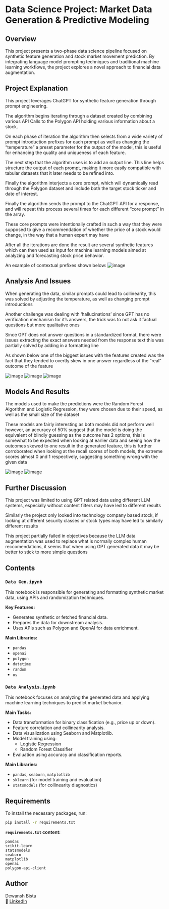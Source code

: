 
# Data Science Project: Market Data Generation & Predictive Modeling

## Overview

This project presents a two-phase data science pipeline focused on synthetic feature generation and stock market movement prediction. By integrating language model prompting techniques and traditional machine learning workflows, the project explores a novel approach to financial data augmentation.

## Project Explanation

This project leverages ChatGPT for synthetic feature generation through prompt engineering. 

The algorithm begins iterating through a dataset created by combining various API Calls to the Polygon API holding various information about a stock.

On each phase of iteration the algorithm then selects from a wide variety of prompt introduction prefixes for each prompt as well as changing the “temperature” a preset parameter for the output of the model, this is useful for enhancing the quality and uniqueness of each feature.

The next step that the algorithm uses is to add an output line. This line helps structure the output of each prompt, making it more easily compatible with tabular datasets that it later needs to be refined into.

Finally the algorithm interjects a core prompt, which will dynamically read through the Polygon dataset and include both the target stock ticker and date of interest.

Finally the algorithm sends the prompt to the ChatGPT API for a response, and will repeat this process several times for each different “core prompt” in the array. 

These core prompts were intentionally crafted in such a way that they were supposed to give a recommendation of whether the price of a stock would change, in the way that a human expert may have

After all the iterations are done the result are several synthetic features which can then used as input for machine learning models aimed at analyzing and forecasting stock price behavior.

An example of contextual prefixes shown below:
![image](https://github.com/user-attachments/assets/ac154c55-a6df-4108-8593-caf042acbed7)

## Analysis And Issues

When generating the data, similar prompts could lead to collinearity, this was solved by adjusting the temperature, as well as changing prompt introductions

Another challenge was dealing with ‘hallucinations’ since GPT has no verification mechanism for it’s answers, the trick was to not ask it factual questions but more qualitative ones

Since GPT does not answer questions in a standardized format, there were issues extracting the exact answers needed from the response text this was partially solved by adding in a formatting line

As shown below one of the biggest issues with the features created was the fact that they tended to overtly skew in one answer regardless of the “real” outcome of the feature

![image](https://github.com/user-attachments/assets/6b7ef96d-ef09-4012-adfd-1b56adabb2b4)
![image](https://github.com/user-attachments/assets/864d70f2-af62-4616-bd25-16bcf64cf260)
![image](https://github.com/user-attachments/assets/c9e62546-1af0-413e-aa84-25e7f5d5d8dc)

## Models And Results

The models used to make the predictions were the Random Forest Algorithm and Logistic Regression, they were chosen due to their speed, as well as the small size of the dataset

These models are fairly interesting as both models did not perform well however, an accuracy of 50% suggest that the model is doing the equivalent of blindly guessing as the outcome has 2 options, this is somewhat to be expected when looking at earlier data and seeing how the outcomes skewed to one result in the generated feature, this is further corroborated when looking at the recall scores of both models, the extreme scores almost 0 and 1 respectively, suggesting something wrong with the given data

![image](https://github.com/user-attachments/assets/c7647384-014f-47bb-8a63-bdf4452aabe6)
![image](https://github.com/user-attachments/assets/f2ccb237-bf15-48e5-8ec2-cbcdbc461c14)

## Further Discussion

This project was limited to using GPT related data using different LLM systems, especially without content filters may have led to different results

Similarly the project only looked into technology company based stock, if looking at different security classes or stock types may have led to similarly different results

This project partially failed in objectives because the LLM data augmentation was used to replace what is normally complex human reccomendations, it seems that when using GPT generated data it may be better to stick to more simple questions

## Contents

### `Data Gen.ipynb`
This notebook is responsible for generating and formatting synthetic market data, using APIs and randomization techniques.

**Key Features:**
- Generates synthetic or fetched financial data.
- Prepares the data for downstream analysis.
- Uses APIs such as Polygon and OpenAI for data enrichment.

**Main Libraries:**
- `pandas`
- `openai`
- `polygon`
- `datetime`
- `random`
- `os`

### `Data Analysis.ipynb`
This notebook focuses on analyzing the generated data and applying machine learning techniques to predict market behavior.

**Main Tasks:**
- Data transformation for binary classification (e.g., price up or down).
- Feature correlation and collinearity analysis.
- Data visualization using Seaborn and Matplotlib.
- Model training using:
  - Logistic Regression
  - Random Forest Classifier
- Evaluation using accuracy and classification reports.

**Main Libraries:**
- `pandas`, `seaborn`, `matplotlib`
- `sklearn` (for model training and evaluation)
- `statsmodels` (for collinearity diagnostics)

## Requirements

To install the necessary packages, run:

```bash
pip install -r requirements.txt
```

**`requirements.txt` content:**
```
pandas
scikit-learn
statsmodels
seaborn
matplotlib
openai
polygon-api-client
```

## Author

Dewansh Bista  
🔗 [LinkedIn](https://www.linkedin.com/in/dewansh-bista/)

